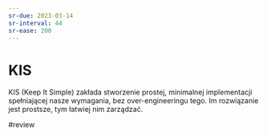 ```yaml
---
sr-due: 2023-03-14
sr-interval: 44
sr-ease: 200
---
```


# KIS

KIS (Keep It Simple) zakłada stworzenie prostej, minimalnej implementacji spełniającej nasze wymagania, bez over-engineeringu tego. Im rozwiązanie jest prostsze, tym łatwiej nim zarządzać.

#review